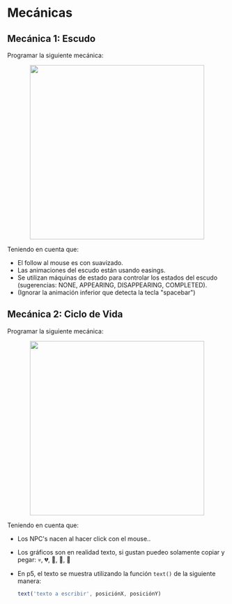 # Mecánicas

## Mecánica 1: Escudo

Programar la siguiente mecánica: 

<p align="center">
	<img src="https://s6.gifyu.com/images/outdcbf92cd6eb05254.gif" width="400px" />
</p>

Teniendo en cuenta que:

- El follow al mouse es con suavizado.
- Las animaciones del escudo están usando easings.
- Se utilizan máquinas de estado para controlar los estados del escudo (sugerencias: NONE, APPEARING, DISAPPEARING, COMPLETED).
- (Ignorar la animación inferior que detecta la tecla "spacebar")

  

## Mecánica 2: Ciclo de Vida

Programar la siguiente mecánica: 

<p align="center">
	<img src="https://s6.gifyu.com/images/outb8209e52c40afd7d.gif" width="400px" />
</p>

Teniendo en cuenta que:

- Los NPC's nacen al hacer click con el mouse..
- Los gráficos son en realidad texto, si gustan puedeo solamente copiar y pegar: 💀, 💔, 🙁, 🙂, 🤩
- En p5, el texto se muestra utilizando la función `text()` de la siguiente manera:

  ```javascript
  text('texto a escribir', posiciónX, posiciónY)
  ```

  

